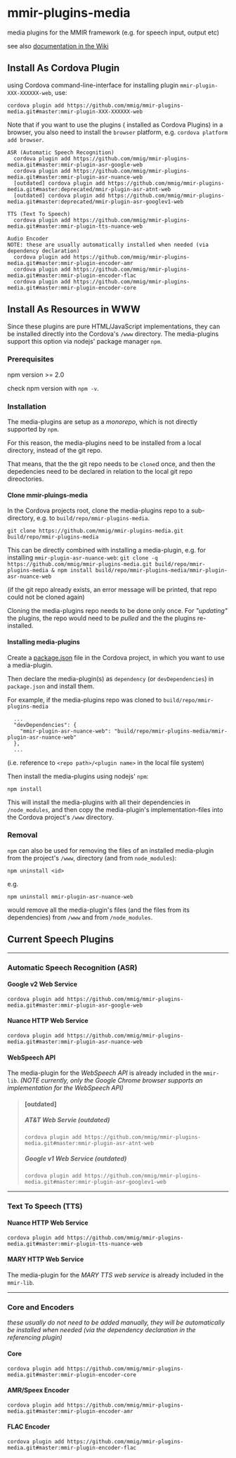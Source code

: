 # mmir-plugins-media

media plugins for the MMIR framework (e.g. for speech input, output etc)

see also [documentation in the Wiki][1]

## Install As Cordova Plugin

using Cordova command-line-interface for installing plugin `mmir-plugin-XXX-XXXXXX-web`, use:

```
cordova plugin add https://github.com/mmig/mmir-plugins-media.git#master:mmir-plugin-XXX-XXXXXX-web
```

Note that if you want to use the plugins ( installed as Cordova Plugins) in a browser,
you also need to install the `browser` platform, e.g. `cordova platform add browser`.


    ASR (Automatic Speech Recognition)
      cordova plugin add https://github.com/mmig/mmir-plugins-media.git#master:mmir-plugin-asr-google-web
      cordova plugin add https://github.com/mmig/mmir-plugins-media.git#master:mmir-plugin-asr-nuance-web
      [outdated] cordova plugin add https://github.com/mmig/mmir-plugins-media.git#master:deprecated/mmir-plugin-asr-atnt-web
      [outdated] cordova plugin add https://github.com/mmig/mmir-plugins-media.git#master:deprecated/mmir-plugin-asr-googlev1-web

    TTS (Text To Speech)
      cordova plugin add https://github.com/mmig/mmir-plugins-media.git#master:mmir-plugin-tts-nuance-web

    Audio Encoder
    NOTE: these are usually automatically installed when needed (via dependency declaration)
      cordova plugin add https://github.com/mmig/mmir-plugins-media.git#master:mmir-plugin-encoder-amr
      cordova plugin add https://github.com/mmig/mmir-plugins-media.git#master:mmir-plugin-encoder-flac
      cordova plugin add https://github.com/mmig/mmir-plugins-media.git#master:mmir-plugin-encoder-core


## Install As Resources in WWW

Since these plugins are pure HTML/JavaScript implementations, they can be
installed directly into the Cordova's `/www` directory.
The media-plugins support this option via nodejs' package manager `npm`.

### Prerequisites

npm version >= 2.0

check npm version with `npm -v`.

### Installation

The media-plugins are setup as a _monorepo_, which is not directly supported by `npm`.

For this reason, the media-plugins need to be installed from a local directory, instead of the git repo.

That means, that the the git repo needs to be `clone`d  once, and then the depedencies need to be declared
in relation to the local git repo direoctories.

#### Clone mmir-pluings-media

In the Cordova projects root, clone the media-plugins repo to a sub-directory, e.g. to `build/repo/mmir-plugins-media`.


`git clone https://github.com/mmig/mmir-plugins-media.git build/repo/mmir-plugins-media`


This can be directly combined with installing a media-plugin, e.g. for installing `mmir-plugin-asr-nuance-web`:
`git clone -q https://github.com/mmig/mmir-plugins-media.git build/repo/mmir-plugins-media & npm install build/repo/mmir-plugins-media/mmir-plugin-asr-nuance-web`

(if the git repo already exists, an error message will be printed, that repo could not be cloned again)


Cloning the media-plugins repo needs to be done only once. For _"updating"_ the plugins, the repo would need
to be _pulled_ and the the plugins re-installed.



#### Installing media-plugins

Create a [package.json][2] file in the Cordova project, in which you want to use a media-plugin.

Then declare the media-plugin(s) as `dependency` (or `devDependencies`)
in `package.json` and install them.

For example, if the media-plugins repo was cloned to `build/repo/mmir-plugins-media`

```
  ...
  "devDependencies": {
	"mmir-plugin-asr-nuance-web": "build/repo/mmir-plugins-media/mmir-plugin-asr-nuance-web"
  },
  ...
```
(i.e. reference to `<repo path>/<plugin name>` in the local file system)


Then install the media-plugins using nodejs' `npm`:

`npm install`

This will install the media-plugins with all their dependencies in `/node_modules`, and then copy the media-plugin's
implementation-files into the Cordova project's `/www` directory.

### Removal

`npm` can also be used for removing the files of an installed media-plugin from the project's  `/www`,
directory (and from `node_modules`):

`npm uninstall <id>`

e.g.

`npm uninstall mmir-plugin-asr-nuance-web`

would remove all the media-plugin's files (and the files from its dependencies) from `/www`
and from `/node_modules`.


## Current Speech Plugins

----
### Automatic Speech Recognition (ASR)

#### Google v2 Web Service

    cordova plugin add https://github.com/mmig/mmir-plugins-media.git#master:mmir-plugin-asr-google-web


#### Nuance HTTP Web Service

    cordova plugin add https://github.com/mmig/mmir-plugins-media.git#master:mmir-plugin-asr-nuance-web


#### WebSpeech API

The media-plugin for the _WebSpeech API_ is already included in the `mmir-lib`.
_(NOTE currently, only the Google Chrome browser supports an implementation for the _WebSpeech API_)_


> #### [outdated]
>
> ##### AT&T Web Servie (outdated)
>
>     cordova plugin add https://github.com/mmig/mmir-plugins-media.git#master:mmir-plugin-asr-atnt-web
>
> ##### Google v1 Web Service (outdated)
>
>     cordova plugin add https://github.com/mmig/mmir-plugins-media.git#master:mmir-plugin-asr-googlev1-web
>

----
### Text To Speech (TTS)

#### Nuance HTTP Web Service

    cordova plugin add https://github.com/mmig/mmir-plugins-media.git#master:mmir-plugin-tts-nuance-web


#### MARY HTTP Web Service

The media-plugin for the _MARY TTS web service_ is already included in the `mmir-lib`.

----
### Core and Encoders
_these usually do not need to be added manually, they will be automatically
be installed when needed (via the dependency declaration in the referencing plugin)_

#### Core

    cordova plugin add https://github.com/mmig/mmir-plugins-media.git#master:mmir-plugin-encoder-core

#### AMR/Speex Encoder

    cordova plugin add https://github.com/mmig/mmir-plugins-media.git#master:mmir-plugin-encoder-amr

#### FLAC Encoder

    cordova plugin add https://github.com/mmig/mmir-plugins-media.git#master:mmir-plugin-encoder-flac


[1]: https://github.com/mmig/mmir/wiki/3.9.2-Speech-Processing-in-MMIR#speech-modules
[2]: https://docs.npmjs.com/files/package.json
